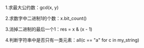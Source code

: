 1.求最大公约数：gcd(x, y)

2.求数字中二进制1的个数：x.bit_count()

3.消掉二进制的最后一个1：res = x & (x - 1)

4.判断字符串中是否只有一类元素：all(c == "a" for c in my_string)

